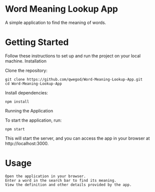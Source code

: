 # Word Meaning Lookup App

A simple application to find the meaning of words.

# Getting Started

Follow these instructions to set up and run the project on your local machine.
Installation

Clone the repository:

    git clone https://github.com/qwegod/Word-Meaning-Lookup-App.git
    cd Word-Meaning-Lookup-App

Install dependencies:

    npm install

Running the Application

To start the application, run:

    npm start

This will start the server, and you can access the app in your browser at http://localhost:3000.

# Usage

    Open the application in your browser.
    Enter a word in the search bar to find its meaning.
    View the definition and other details provided by the app.
